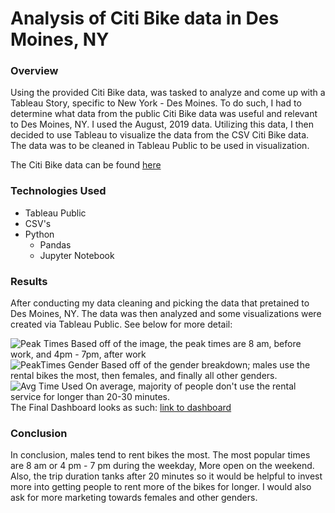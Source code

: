 # Analysis of Citi Bike data in Des Moines, NY

### Overview
Using the provided Citi Bike data, was tasked to analyze and come up with a Tableau Story, specific to New York - Des Moines. To do such, I had to determine what data from the public Citi Bike data was useful and relevant to Des Moines, NY. I used the August, 2019 data. Utilizing this data, I then decided to use Tableau to visualize the data from the CSV Citi Bike data. The data was to be cleaned in Tableau Public to be used in visualization.

The Citi Bike data can be found [here](https://s3.amazonaws.com/tripdata/index.html)

### Technologies Used
- Tableau Public
- CSV's
- Python
  - Pandas
  - Jupyter Notebook

### Results
After conducting my data cleaning and picking the data that pretained to Des Moines, NY. The data was then analyzed and some visualizations were created via Tableau Public. See below for more detail:

![Peak Times](https://github.com/PeijaEn/bikesharing/blob/main/bikesharing/resources/images/mod%2014,%201.png?raw=true)
Based off of the image, the peak times are 8 am, before work, and 4pm - 7pm, after work
<br />
![PeakTimes Gender](https://github.com/PeijaEn/bikesharing/blob/main/bikesharing/resources/images/mod%2014,%202.png?raw=true)
Based off of the gender breakdown; males use the rental bikes the most, then females, and finally all other genders.
<br />
![Avg Time Used](https://github.com/PeijaEn/bikesharing/blob/main/bikesharing/resources/images/mod%2014,%203.png?raw=true)
On average, majority of people don't use the rental service for longer than 20-30 minutes.
<br />
The Final Dashboard looks as such:
[link to dashboard](https://public.tableau.com/shared/6MGRBGMHD?:display_count=n&:origin=viz_share_link "link to dashboard")

### Conclusion
In conclusion, males tend to rent bikes the most. The most popular times are 8 am or 4 pm - 7 pm during the weekday, More open on the weekend. Also, the trip duration tanks after 20 minutes so it would be helpful to invest more into getting people to rent more of the bikes for longer. I would also ask for more marketing towards females and other genders.
